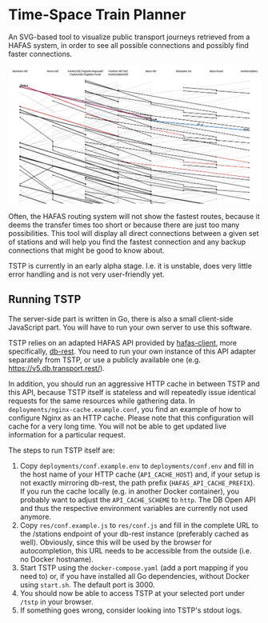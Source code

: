 # Time-Space Train Planner

An SVG-based tool to visualize public transport journeys retrieved from a HAFAS system, in order to see all possible connections and possibly find faster connections.

![Example Diagram](res/screenshot.png?raw=true)

Often, the HAFAS routing system will not show the fastest routes, because it deems the transfer times too short or because there are just too many possibilities. This tool will display all direct connections between a given set of stations and will help you find the fastest connection and any backup connections that might be good to know about.

TSTP is currently in an early alpha stage. I.e. it is unstable, does very little error handling and is not very user-friendly yet.

## Running TSTP

The server-side part is written in Go, there is also a small client-side JavaScript part. You will have to run your own server to use this software.

TSTP relies on an adapted HAFAS API provided by [hafas-client](https://github.com/public-transport/hafas-client), more specifically, [db-rest](https://github.com/derhuerst/db-rest). You need to run your own instance of this API adapter separately from TSTP, or use a publicly available one (e.g. https://v5.db.transport.rest/).

In addition, you should run an aggressive HTTP cache in between TSTP and this API, because TSTP itself is stateless and will repeatedly issue identical requests for the same resources while gathering data. In `deployments/nginx-cache.example.conf`, you find an example of how to configure Nginx as an HTTP cache. Please note that this configuration will cache for a very long time. You will not be able to get updated live information for a particular request.

The steps to run TSTP itself are:

1. Copy `deployments/conf.example.env` to `deployments/conf.env` and fill in the host name of your HTTP cache (`API_CACHE_HOST`) and, if your setup is not exactly mirroring db-rest, the path prefix (`HAFAS_API_CACHE_PREFIX`). If you run the cache locally (e.g. in another Docker container), you probably want to adjust the `API_CACHE_SCHEME` to `http`. The DB Open API and thus the respective environment variables are currently not used anymore.
2. Copy `res/conf.example.js` to `res/conf.js` and fill in the complete URL to the /stations endpoint of your db-rest instance (preferably cached as well). Obviously, since this will be used by the browser for autocompletion, this URL needs to be accessible from the outside (i.e. no Docker hostname).
3. Start TSTP using the `docker-compose.yaml` (add a port mapping if you need to) or, if you have installed all Go dependencies, without Docker using `start.sh`. The default port is 3000.
4. You should now be able to access TSTP at your selected port under `/tstp` in your browser.
5. If something goes wrong, consider looking into TSTP's stdout logs.
